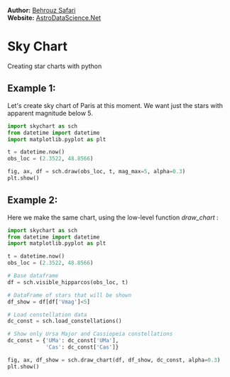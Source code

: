 **Author:** [Behrouz Safari](https://behrouzz.github.io/)<br/>
**Website:** [AstroDataScience.Net](https://astrodatascience.net/)<br/>

# Sky Chart
Creating star charts with python

## Example 1: 

Let's create sky chart of Paris at this moment. We want just the stars with apparent magnitude below 5.

```python
import skychart as sch
from datetime import datetime
import matplotlib.pyplot as plt

t = datetime.now()
obs_loc = (2.3522, 48.8566)

fig, ax, df = sch.draw(obs_loc, t, mag_max=5, alpha=0.3)
plt.show()
```


## Example 2: 

Here we make the same chart, using the low-level function *draw_chart* :

```python
import skychart as sch
from datetime import datetime
import matplotlib.pyplot as plt

t = datetime.now()
obs_loc = (2.3522, 48.8566)

# Base dataframe
df = sch.visible_hipparcos(obs_loc, t)

# DataFrame of stars that will be shown
df_show = df[df['Vmag']<5]

# Load constellation data
dc_const = sch.load_constellations()

# Show only Ursa Major and Cassiopeia constellations
dc_const = {'UMa': dc_const['UMa'],
            'Cas': dc_const['Cas']}

fig, ax, df_show = sch.draw_chart(df, df_show, dc_const, alpha=0.3)
plt.show()
```